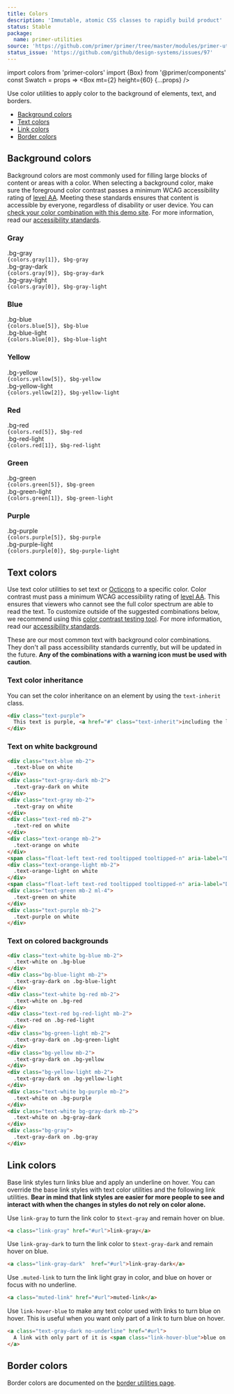 ```yaml
---
title: Colors
description: 'Immutable, atomic CSS classes to rapidly build product'
status: Stable
package:
  name: primer-utilities
source: 'https://github.com/primer/primer/tree/master/modules/primer-utilities/lib/colors.scss'
status_issue: 'https://github.com/github/design-systems/issues/97'
---
```


import colors from 'primer-colors'
import {Box} from '@primer/components'
const Swatch = props => <Box mt={2} height={60} {...props} />

Use color utilities to apply color to the background of elements, text, and borders.

* [Background colors](#background-colors)
* [Text colors](#text-colors)
* [Link colors](#link-colors)
* [Border colors](#border-colors)

## Background colors

Background colors are most commonly used for filling large blocks of content or areas with a color. When selecting a background color, make sure the foreground color contrast passes a minimum WCAG accessibility rating of [level AA](https://www.w3.org/TR/UNDERSTANDING-WCAG20/visual-audio-contrast-contrast.html). Meeting these standards ensures that content is accessible by everyone, regardless of disability or user device. You can [check your color combination with this demo site](http://jxnblk.com/colorable/demos/text/). For more information, read our [accessibility standards](../principles/accessibility).

### Gray

<div class="container-lg clearfix mb-4">
  <div class="col-3 float-left pr-4">
    <div class="h4">.bg-gray</div>
    <code>{colors.gray[1]}, $bg-gray</code>
    <Swatch className="bg-gray" />
  </div>
  <div class="col-9 float-left">
    <div class="container-lg clearfix">
      <div class="col-6 float-left">
        <div class="h4">.bg-gray-dark</div>
        <code>{colors.gray[9]}, $bg-gray-dark</code>
        <Swatch className="bg-gray-dark border-right-0" />
      </div>
      <div class="col-6 float-left">
        <div class="h4">.bg-gray-light</div>
        <code>{colors.gray[0]}, $bg-gray-light</code>
        <Swatch className="bg-gray-light" />
      </div>
    </div>
  </div>
</div>

### Blue

<div class="container-lg clearfix mb-4">
  <div class="col-3 float-left pr-4">
    <div class="h4">.bg-blue</div>
    <code>{colors.blue[5]}, $bg-blue</code>
    <Swatch className="bg-blue" />
  </div>
  <div class="col-9 float-left">
    <div class="container-lg clearfix">
      <div class="h4">.bg-blue-light</div>
      <code>{colors.blue[0]}, $bg-blue-light</code>
      <Swatch className="bg-blue-light" />
    </div>
  </div>
</div>

### Yellow

<div class="container-lg clearfix mb-4">
  <div class="col-3 float-left pr-4">
    <div class="h4">.bg-yellow</div>
    <code>{colors.yellow[5]}, $bg-yellow</code>
    <Swatch className="bg-yellow" />
  </div>
  <div class="col-9 float-left">
    <div class="container-lg clearfix">
      <div class="h4">.bg-yellow-light</div>
      <code>{colors.yellow[2]}, $bg-yellow-light</code>
      <Swatch className="bg-yellow-light" />
    </div>
  </div>
</div>

### Red

<div class="container-lg clearfix mb-4">
  <div class="col-3 float-left pr-4">
    <div class="h4">.bg-red</div>
    <code>{colors.red[5]}, $bg-red</code>
    <Swatch className="bg-red" />
  </div>
  <div class="col-9 float-left">
    <div class="container-lg clearfix">
      <div class="h4">.bg-red-light</div>
      <code>{colors.red[1]}, $bg-red-light</code>
      <Swatch className="bg-red-light" />
    </div>
  </div>
</div>

### Green

<div class="container-lg clearfix mb-4">
  <div class="col-3 float-left pr-4">
    <div class="h4">.bg-green</div>
    <code>{colors.green[5]}, $bg-green</code>
    <Swatch className="bg-green" />
  </div>
  <div class="col-9 float-left">
    <div class="container-lg clearfix">
      <div class="h4">.bg-green-light</div>
      <code>{colors.green[1]}, $bg-green-light</code>
      <Swatch className="bg-green-light" />
    </div>
  </div>
</div>


### Purple

<div class="container-lg clearfix mb-4">
  <div class="col-3 float-left pr-4">
    <div class="h4">.bg-purple</div>
    <code>{colors.purple[5]}, $bg-purple</code>
    <Swatch className="bg-purple" />
  </div>
  <div class="col-9 float-left">
    <div class="container-lg clearfix">
      <div class="h4">.bg-purple-light</div>
      <code>{colors.purple[0]}, $bg-purple-light</code>
      <Swatch className="bg-purple-light" />
    </div>
  </div>
</div>

## Text colors

Use text color utilities to set text or [Octicons](https://octicons.github.com) to a specific color. Color contrast must pass a minimum WCAG accessibility rating of [level AA](https://www.w3.org/TR/UNDERSTANDING-WCAG20/visual-audio-contrast-contrast.html). This ensures that viewers who cannot see the full color spectrum are able to read the text. To customize outside of the suggested combinations below, we recommend using this [color contrast testing tool](http://jxnblk.com/colorable/demos/text/). For more information, read our [accessibility standards](../principles/accessibility).

These are our most common text with background color combinations. They don't all pass accessibility standards currently, but will be updated in the future. **Any of the combinations with a warning icon must be used with caution**.

### Text color inheritance

You can set the color inheritance on an element by using the `text-inherit` class.

```html
<div class="text-purple">
  This text is purple, <a href="#" class="text-inherit">including the link</a>
</div>
```

### Text on white background

```html
<div class="text-blue mb-2">
  .text-blue on white
</div>
<div class="text-gray-dark mb-2">
  .text-gray-dark on white
</div>
<div class="text-gray mb-2">
  .text-gray on white
</div>
<div class="text-red mb-2">
  .text-red on white
</div>
<div class="text-orange mb-2">
  .text-orange on white
</div>
<span class="float-left text-red tooltipped tooltipped-n" aria-label="Does not meet accessibility standards"><%= octicon("alert") %></span>
<div class="text-orange-light mb-2">
  .text-orange-light on white
</div>
<span class="float-left text-red tooltipped tooltipped-n" aria-label="Does not meet accessibility standards"><%= octicon("alert") %></span>
<div class="text-green mb-2 ml-4">
  .text-green on white
</div>
<div class="text-purple mb-2">
  .text-purple on white
</div>
```

### Text on colored backgrounds

```html
<div class="text-white bg-blue mb-2">
  .text-white on .bg-blue
</div>
<div class="bg-blue-light mb-2">
  .text-gray-dark on .bg-blue-light
</div>
<div class="text-white bg-red mb-2">
  .text-white on .bg-red
</div>
<div class="text-red bg-red-light mb-2">
  .text-red on .bg-red-light
</div>
<div class="bg-green-light mb-2">
  .text-gray-dark on .bg-green-light
</div>
<div class="bg-yellow mb-2">
  .text-gray-dark on .bg-yellow
</div>
<div class="bg-yellow-light mb-2">
  .text-gray-dark on .bg-yellow-light
</div>
<div class="text-white bg-purple mb-2">
  .text-white on .bg-purple
</div>
<div class="text-white bg-gray-dark mb-2">
  .text-white on .bg-gray-dark
</div>
<div class="bg-gray">
  .text-gray-dark on .bg-gray
</div>
```

## Link colors

Base link styles turn links blue and apply an underline on hover. You can override the base link styles with text color utilities and the following link utilities. **Bear in mind that link styles are easier for more people to see and interact with when the changes in styles do not rely on color alone.**

Use `link-gray` to turn the link color to `$text-gray` and remain hover on blue.

```html
<a class="link-gray" href="#url">link-gray</a>
```

Use `link-gray-dark` to turn the link color to `$text-gray-dark` and remain hover on blue.

```html
<a class="link-gray-dark"  href="#url">link-gray-dark</a>
```

Use `.muted-link` to turn the link light gray in color, and blue on hover or focus with no underline.

```html
<a class="muted-link" href="#url">muted-link</a>
```

Use `link-hover-blue` to make any text color used with links to turn blue on hover. This is useful when you want only part of a link to turn blue on hover.

```html
<a class="text-gray-dark no-underline" href="#url">
  A link with only part of it is <span class="link-hover-blue">blue on hover</span>.
</a>
```

## Border colors

Border colors are documented on the [border utilities page](../utilities/borders#border-width-style-and-color-utilities).
